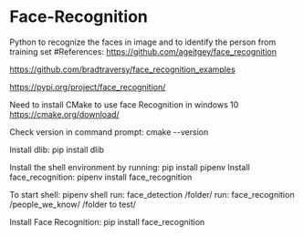# Face-Recognition
Python to recognize the faces in image and to identify the person from training set
#References:
https://github.com/ageitgey/face_recognition  


https://github.com/bradtraversy/face_recognition_examples

https://pypi.org/project/face_recognition/

Need to install CMake to use face Recognition in windows 10
https://cmake.org/download/

Check version in command prompt: cmake --version

Install dlib: pip install dlib

Install the shell environment by running: pip install pipenv
Install face_recognition: pipenv install face_recognition


To start shell: pipenv shell
run: face_detection /folder/
run: face_recognition /people_we_know/ /folder to test/



Install Face Recognition: pip install face_recognition
